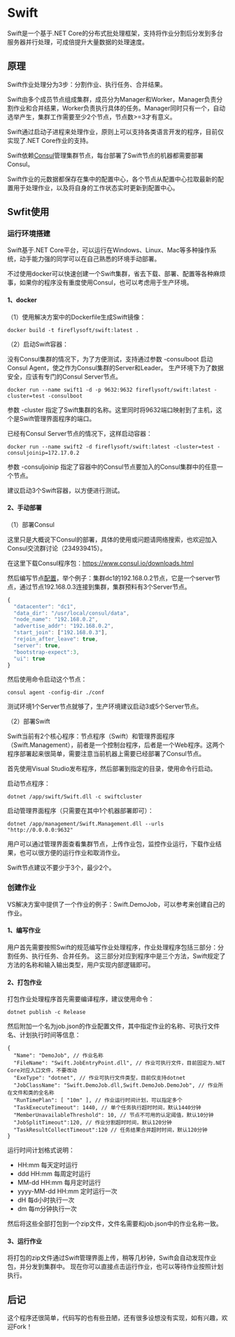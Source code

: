 # Swift

Swift是一个基于.NET Core的分布式批处理框架，支持将作业分割后分发到多台服务器并行处理，可成倍提升大量数据的处理速度。


## 原理

Swift作业处理分为3步：分割作业、执行任务、合并结果。

Swift由多个成员节点组成集群，成员分为Manager和Worker，Manager负责分割作业和合并结果，Worker负责执行具体的任务。Manager同时只有一个，自动选举产生，集群工作需要至少2个节点，节点数>=3才有意义。

Swift通过启动子进程来处理作业，原则上可以支持各类语言开发的程序，目前仅实现了.NET Core作业的支持。

Swift依赖[Consul](https://www.consul.io/)管理集群节点，每台部署了Swift节点的机器都需要部署Consul。

Swift作业的元数据都保存在集中的配置中心，各个节点从配置中心拉取最新的配置用于处理作业，以及将自身的工作状态实时更新到配置中心。


## Swfit使用

### 运行环境搭建

Swift基于.NET Core平台，可以运行在Windows、Linux、Mac等多种操作系统，动手能力强的同学可以在自己熟悉的环境手动部署。

不过使用docker可以快速创建一个Swift集群，省去下载、部署、配置等各种麻烦事，如果你的程序没有重度使用Consul，也可以考虑用于生产环境。

#### 1、docker

（1）使用解决方案中的Dockerfile生成Swift镜像：

```shell    
docker build -t fireflysoft/swift:latest .
```

（2）启动Swift容器：

没有Consul集群的情况下，为了方便测试，支持通过参数 -consulboot 启动Consul Agent，使之作为Consul集群的Server和Leader。
生产环境下为了数据安全，应该有专门的Consul Server节点。

```shell
docker run --name swift1 -d -p 9632:9632 fireflysoft/swift:latest -cluster=test -consulboot
```
参数 -cluster 指定了Swift集群的名称。这里同时将9632端口映射到了主机，这个是Swift管理界面程序的端口。

已经有Consul Server节点的情况下，这样启动容器：

```shell
docker run --name swift2 -d fireflysoft/swift:latest -cluster=test -consuljoinip=172.17.0.2
```
参数 -consuljoinip 指定了容器中的Consul节点要加入的Consul集群中的任意一个节点。

建议启动3个Swift容器，以方便进行测试。


#### 2、手动部署

（1）部署Consul

这里只是大概说下Consul的部署，具体的使用或问题请网络搜索，也欢迎加入Consul交流群讨论（234939415）。

在这里下载Consul程序包：https://www.consul.io/downloads.html

然后编写节点[配置](https://www.consul.io/docs/agent/options.html)，举个例子：集群dc1的192.168.0.2节点，它是一个server节点，通过节点192.168.0.3连接到集群，集群预料有3个Server节点。

```javascript
{
  "datacenter": "dc1",
  "data_dir": "/usr/local/consul/data",
  "node_name": "192.168.0.2",
  "advertise_addr": "192.168.0.2",
  "start_join": ["192.168.0.3"],
  "rejoin_after_leave": true,
  "server": true,
  "bootstrap-expect":3,
  "ui": true
}
```
然后使用命令启动这个节点：

```shell
consul agent -config-dir ./conf
```
测试环境1个Server节点就够了，生产环境建议启动3或5个Server节点。

（2）部署Swift

Swift当前有2个核心程序：节点程序（Swift）和管理界面程序（Swift.Management），前者是一个控制台程序，后者是一个Web程序。这两个程序部署起来很简单，需要注意当前机器上需要已经部署了Consul节点。

首先使用Visual Studio发布程序，然后部署到指定的目录，使用命令行启动。

启动节点程序：

```shell
dotnet /app/swift/Swift.dll -c swiftcluster
```

启动管理界面程序（只需要在其中1个机器部署即可）：

```shell
dotnet /app/management/Swift.Management.dll --urls "http://0.0.0.0:9632"
```
用户可以通过管理界面查看集群节点，上传作业包，监控作业运行，下载作业结果，也可以很方便的运行作业和取消作业。

Swift节点建议不要少于3个，最少2个。


### 创建作业

VS解决方案中提供了一个作业的例子：Swift.DemoJob，可以参考来创建自己的作业。

#### 1、编写作业

用户首先需要按照Swift的规范编写作业处理程序，作业处理程序包括三部分：分割任务、执行任务、合并任务。
这三部分对应到程序中是三个方法，Swift规定了方法的名称和输入输出类型，用户实现内部逻辑即可。

#### 2、打包作业

打包作业处理程序首先需要编译程序，建议使用命令：

```shell
dotnet publish -c Release
```
然后附加一个名为job.json的作业配置文件，其中指定作业的名称、可执行文件名、计划执行时间等信息：

```shell
{
  "Name": "DemoJob", // 作业名称
  "FileName": "Swift.JobEntryPoint.dll", // 作业可执行文件，目前固定为.NET Core对应入口文件，不要改动
  "ExeType": "dotnet", // 作业可执行文件类型，目前仅支持dotnet
  "JobClassName": "Swift.DemoJob.dll,Swift.DemoJob.DemoJob", // 作业所在文件和类的全名称
  "RunTimePlan": [ "10m" ], // 作业运行时间计划，可以指定多个
  "TaskExecuteTimeout": 1440, // 单个任务执行超时时间，默认1440分钟
  "MemberUnavailableThreshold": 10, // 节点不可用的认定阈值，默认10分钟
  "JobSplitTimeout":120, // 作业分割超时时间，默认120分钟
  "TaskResultCollectTimeout":120 // 任务结果合并超时时间，默认120分钟
}
```

运行时间计划格式说明：
- HH:mm 每天定时运行
- ddd HH:mm 每周定时运行
- MM-dd HH:mm 每月定时运行
- yyyy-MM-dd HH:mm 定时运行一次
- dH 每d小时执行一次
- dm 每m分钟执行一次

然后将这些全部打包到一个zip文件，文件名需要和job.json中的作业名称一致。

#### 3、运行作业

将打包的zip文件通过Swift管理界面上传，稍等几秒钟，Swift会自动发现作业包，并分发到集群中。
现在你可以直接点击运行作业，也可以等待作业按照计划执行。

## 后记

这个程序还很简单，代码写的也有些丑陋，还有很多设想没有实现，如有兴趣，欢迎Fork！